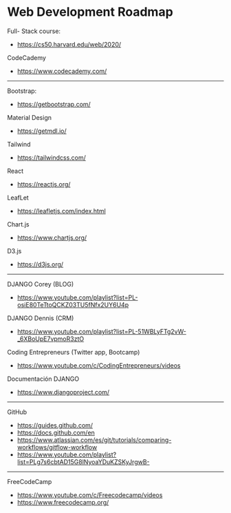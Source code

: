 # Web Development Roadmap

Full- Stack course:
* https://cs50.harvard.edu/web/2020/

CodeCademy
* https://www.codecademy.com/

***

Bootstrap:
* https://getbootstrap.com/

Material Design
* https://getmdl.io/

Tailwind
* https://tailwindcss.com/

React
* https://reactjs.org/

LeafLet
* https://leafletjs.com/index.html

Chart.js
* https://www.chartjs.org/

D3.js
* https://d3js.org/

***

DJANGO Corey (BLOG)
* https://www.youtube.com/playlist?list=PL-osiE80TeTtoQCKZ03TU5fNfx2UY6U4p

DJANGO Dennis (CRM)
* https://www.youtube.com/playlist?list=PL-51WBLyFTg2vW-_6XBoUpE7vpmoR3ztO

Coding Entrepreneurs (Twitter app, Bootcamp)
* https://www.youtube.com/c/CodingEntrepreneurs/videos

Documentación DJANGO
* https://www.djangoproject.com/

***

GitHub
* https://guides.github.com/
* https://docs.github.com/en
* https://www.atlassian.com/es/git/tutorials/comparing-workflows/gitflow-workflow
* https://www.youtube.com/playlist?list=PLg7s6cbtAD15G8lNyoaYDuKZSKyJrgwB- 

***

FreeCodeCamp
* https://www.youtube.com/c/Freecodecamp/videos
* https://www.freecodecamp.org/


